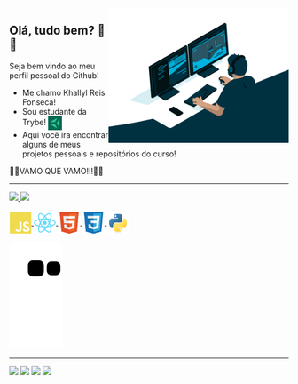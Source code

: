 <img src = "gif1.gif" width = "325px" align = "right">

## Olá, tudo bem? 👋👋

Seja bem vindo ao meu perfil pessoal do Github!

- Me chamo Khallyl Reis Fonseca!
- Sou estudante da Trybe!  <img src = "trybeicon2.png" width = "25px" align = "center">
- Aqui você ira encontrar alguns de meus projetos pessoais e repositórios do curso!

🚀🚀VAMO QUE VAMO!!!🚀🚀

---

<div>
  <a href="https://github.com/khallylreisfonseca">
  <img height="180em" src="https://github-readme-stats.vercel.app/api?username=khallylreisfonseca&show_icons=true&theme=dracula&include_all_commits=true&count_private=true"/>
  <img height="180em" src="https://github-readme-stats.vercel.app/api/top-langs/?username=khallylreisfonseca&layout=compact&langs_count=16&theme=dracula"/>
</div>

</div>
<div style="display: inline_block"><br>
  <img align="center" alt="krf-Js" height="40" width="40" src="https://raw.githubusercontent.com/devicons/devicon/master/icons/javascript/javascript-plain.svg">
  <img align="center" alt="krf-React" height="40" width="40" src="https://raw.githubusercontent.com/devicons/devicon/master/icons/react/react-original.svg">
  <img align="center" alt="krf-HTML" height="40" width="40" src="https://raw.githubusercontent.com/devicons/devicon/master/icons/html5/html5-original.svg">
  <img align="center" alt="krf-CSS" height="40" width="40" src="https://raw.githubusercontent.com/devicons/devicon/master/icons/css3/css3-original.svg">
  <img align="center" alt="krf-Python" height="40" width="40" src="https://raw.githubusercontent.com/devicons/devicon/master/icons/python/python-original.svg">
</div>

![Snake animation](https://github.com/rafaballerini/rafaballerini/blob/output/github-contribution-grid-snake.svg)

---
<div> 
  <a href="https://www.linkedin.com/in/khallyl-reis-fonseca-b8385a243/" target="_blank"><img src="https://img.shields.io/badge/LinkedIn-0077B5?style=for-the-badge&logo=linkedin&logoColor=white" target="_blank"></a>
  <a href = "mailto:khallylreis@gmail.com"><img src="https://img.shields.io/badge/-Gmail-%23333?style=for-the-badge&logo=gmail&logoColor=white" target="_blank"></a>
  <a href="https://twitter.com/khallylreis" target="_blank"><img src="https://img.shields.io/badge/Twitter-1DA1F2?style=for-the-badge&logo=twitter&logoColor=white" target="_blank"></a>
  <a href="https://instagram.com/khaallyl" target="_blank"><img src="https://img.shields.io/badge/-Instagram-%23E4405F?style=for-the-badge&logo=instagram&logoColor=white" target="_blank"></a>
</div>
